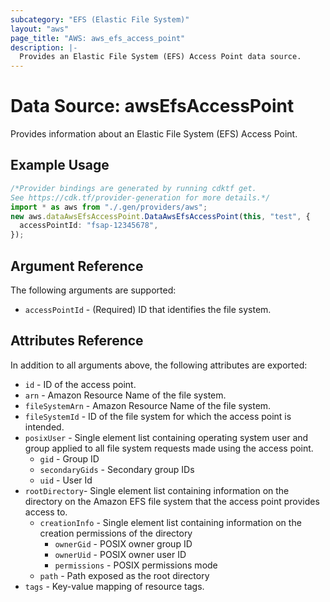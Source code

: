```yaml
---
subcategory: "EFS (Elastic File System)"
layout: "aws"
page_title: "AWS: aws_efs_access_point"
description: |-
  Provides an Elastic File System (EFS) Access Point data source.
---
```


# Data Source: awsEfsAccessPoint

Provides information about an Elastic File System (EFS) Access Point.

## Example Usage

```typescript
/*Provider bindings are generated by running cdktf get.
See https://cdk.tf/provider-generation for more details.*/
import * as aws from "./.gen/providers/aws";
new aws.dataAwsEfsAccessPoint.DataAwsEfsAccessPoint(this, "test", {
  accessPointId: "fsap-12345678",
});

```

## Argument Reference

The following arguments are supported:

* `accessPointId` - (Required) ID that identifies the file system.

## Attributes Reference

In addition to all arguments above, the following attributes are exported:

* `id` - ID of the access point.
* `arn` - Amazon Resource Name of the file system.
* `fileSystemArn` - Amazon Resource Name of the file system.
* `fileSystemId` - ID of the file system for which the access point is intended.
* `posixUser` - Single element list containing operating system user and group applied to all file system requests made using the access point.
  * `gid` - Group ID
  * `secondaryGids` - Secondary group IDs
  * `uid` - User Id
* `rootDirectory`- Single element list containing information on the directory on the Amazon EFS file system that the access point provides access to.
  * `creationInfo` - Single element list containing information on the creation permissions of the directory
    * `ownerGid` - POSIX owner group ID
    * `ownerUid` - POSIX owner user ID
    * `permissions` - POSIX permissions mode
  * `path` - Path exposed as the root directory
* `tags` - Key-value mapping of resource tags.
